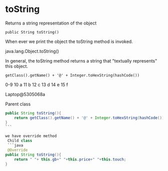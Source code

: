# toString

Returns a string representation of the object

`public String toString()`

When ever we print the object the toString method is invoked.

java.lang.Object.toString()

In general, the toString method returns a string that "textually represents" this object.

`getClass().getName() + '@' + Integer.toHexString(hashCode())`

0-9
10 a
11 b
12 c
13 d
14 e
15 f

Laptop@5305068a

Parent class

````java
public String toString(){
    return getClass().getName() + '@' + Integer.toHexString(hashCode());
}
```

we have override method
 Child class
 ```java
 @Override
public String toString(){
    return " "+ this.gb+" "+this.price+" "+this.touch;
}
````
